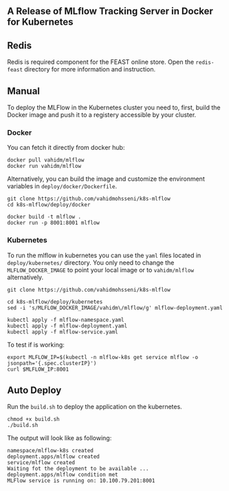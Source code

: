 ## A Release of MLflow Tracking Server in Docker for Kubernetes

## Redis
Redis is required component for the FEAST online store. 
Open the `redis-feast` directory for more information and instruction. 

## Manual
To deploy the MLFlow in the Kubernetes cluster you need to, first, build the Docker image and push it to a registery accessible by your cluster.

### Docker
You can fetch it directly from docker hub:
```shell
docker pull vahidm/mlflow
docker run vahidm/mlflow
```
Alternatively, you can build the image and customize the environment variables in `deploy/docker/Dockerfile`.

```shell
git clone https://github.com/vahidmohsseni/k8s-mlflow
cd k8s-mlflow/deploy/docker

docker build -t mlflow .
docker run -p 8001:8001 mlflow
```

### Kubernetes
To run the mlflow in kubernetes you can use the `yaml` files located in `deploy/kubernetes/` directory. 
You only need to change the `MLFLOW_DOCKER_IMAGE` to point your local image or to `vahidm/mlflow` alternatively.

```shell
git clone https://github.com/vahidmohsseni/k8s-mlflow

cd k8s-mlflow/deploy/kubernetes
sed -i 's/MLFLOW_DOCKER_IMAGE/vahidm\/mlflow/g' mlflow-deployment.yaml

kubectl apply -f mlflow-namespace.yaml
kubectl apply -f mlflow-deployment.yaml
kubectl apply -f mlflow-service.yaml
```

To test if is working:

```shell
export MLFLOW_IP=$(kubectl -n mlflow-k8s get service mlflow -o jsonpath='{.spec.clusterIP}')
curl $MLFLOW_IP:8001
```

## Auto Deploy
Run the `build.sh` to deploy the application on the kubernetes. 

```shell
chmod +x build.sh
./build.sh
```
The output will look like as following:
```shell
namespace/mlflow-k8s created
deployment.apps/mlflow created
service/mlflow created
Waiting fot the deployment to be available ...
deployment.apps/mlflow condition met
MLFlow service is running on: 10.100.79.201:8001
```
